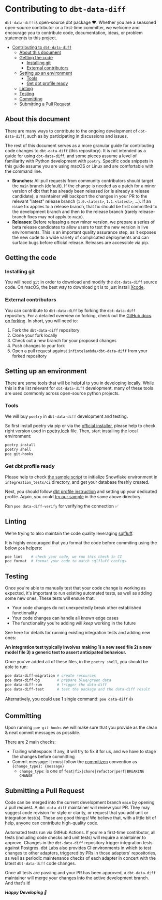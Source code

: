 # Contributing to `dbt-data-diff`

`dbt-data-diff` is open-source dbt package ❤️. Whether you are a seasoned open-source contributor or a first-time committer, we welcome and encourage you to contribute code, documentation, ideas, or problem statements to this project.

- [Contributing to `dbt-data-diff`](#contributing-to-dbt-data-diff)
  - [About this document](#about-this-document)
  - [Getting the code](#getting-the-code)
    - [Installing git](#installing-git)
    - [External contributors](#external-contributors)
  - [Setting up an environment](#setting-up-an-environment)
    - [Tools](#tools)
    - [Get dbt profile ready](#get-dbt-profile-ready)
  - [Linting](#linting)
  - [Testing](#testing)
  - [Committing](#committing)
  - [Submitting a Pull Request](#submitting-a-pull-request)

## About this document

There are many ways to contribute to the ongoing development of `dbt-data-diff`, such as by participating in discussions and issues.

The rest of this document serves as a more granular guide for contributing code changes to `dbt-data-diff` (this repository). It is not intended as a guide for using `dbt-data-diff`, and some pieces assume a level of familiarity with Python development with `poetry`. Specific code snippets in this guide assume you are using macOS or Linux and are comfortable with the command line.

- **Branches:** All pull requests from community contributors should target the `main` branch (default). If the change is needed as a patch for a minor version of dbt that has already been released (or is already a release candidate), a maintainer will backport the changes in your PR to the relevant "latest" release branch (`1.0.<latest>`, `1.1.<latest>`, ...). If an issue fix applies to a release branch, that fix should be first committed to the development branch and then to the release branch (rarely release-branch fixes may not apply to `main`).
- **Releases**: Before releasing a new minor version, we prepare a series of beta release candidates to allow users to test the new version in live environments. This is an important quality assurance step, as it exposes the new code to a wide variety of complicated deployments and can surface bugs before official release. Releases are accessible via pip.

## Getting the code

### Installing git

You will need `git` in order to download and modify the `dbt-data-diff` source code. On macOS, the best way to download git is to just install [Xcode](https://developer.apple.com/support/xcode/).

### External contributors

You can contribute to `dbt-data-diff` by forking the `dbt-data-diff` repository. For a detailed overview on forking, check out the [GitHub docs on forking](https://help.github.com/en/articles/fork-a-repo). In short, you will need to:

1. Fork the `dbt-data-diff` repository
2. Clone your fork locally
3. Check out a new branch for your proposed changes
4. Push changes to your fork
5. Open a pull request against `infintelambda/dbt-data-diff` from your forked repository

## Setting up an environment

There are some tools that will be helpful to you in developing locally. While this is the list relevant for `dbt-data-diff` development, many of these tools are used commonly across open-source python projects.

### Tools

We will buy `poetry` in `dbt-data-diff` development and testing.

So first install poetry via pip or via the [official installer](https://python-poetry.org/docs/#installing-with-the-official-installer), please help to check right version used in [poetry.lock](/poetry.lock) file. Then, start installing the local environment:

```bash
poetry install
poetry shell
poe git-hooks
```

### Get dbt profile ready

Please help to check [the sample script](/integration_tests/ci/sf-init.sql) to initialize Snowflake environment in `integreation_tests/ci` directory, and get your database freshly created.

Next, you should follow [dbt profile instruction](https://docs.getdbt.com/docs/core/connect-data-platform/connection-profiles) and setting up your dedicated profile. Again, you could [try our sample](/integration_tests/ci/profiles.yml) in the same above directory.

Run `poe data-diff-verify` for verifying the connection ✅

## Linting

We're trying to also maintain the code quality leveraging [sqlfluff](https://sqlfluff.com/).

It is highly encouraged that you format the code before commiting using the below `poe` helpers:

```bash
poe lint    # check your code, we run this check in CI
poe format  # format your code to match sqlfluff configs
```

## Testing

Once you're able to manually test that your code change is working as expected, it's important to run existing automated tests, as well as adding some new ones. These tests will ensure that:

- Your code changes do not unexpectedly break other established functionality
- Your code changes can handle all known edge cases
- The functionality you're adding will _keep_ working in the future

See here for details for running existing integration tests and adding new ones:

**An integration test typically involves making 1) a new seed file 2) a new model file 3) a generic test to assert anticipated behaviour.**

Once you've added all of these files, in the `poetry shell`, you should be able to run:

```bash
poe data-diff-migration # create resources
poe data-diff-bg        # prepare blue/green data
poe data-diff-run       # trigger the data-diff
poe data-diff-test      # test the package and the data-diff result
```

Alternatively, you could use 1 single command: `poe data-diff` 👍

## Committing

Upon running `poe git-hooks` we will make sure that you provide as the clean & neat commit messages as possible.

There are 2 main checks:

- Trailing whitespace: If any, it will try to fix it for us, and we have to stage the changes before committing
- Commit message: It must follow the [commitizen](https://commitizen-tools.github.io/commitizen/) convention as `{change_type}: {message}`
  - `change_type`: is one of `feat|fix|chore|refactor|perf|BREAKING CHANGE`

## Submitting a Pull Request

Code can be merged into the current development branch `main` by opening a pull request. A `dbt-data-diff` maintainer will review your PR. They may suggest code revision for style or clarity, or request that you add unit or integration test(s). These are good things! We believe that, with a little bit of help, anyone can contribute high-quality code.

Automated tests run via GitHub Actions. If you're a first-time contributor, all tests (including code checks and unit tests) will require a maintainer to approve. Changes in the `dbt-data-diff` repository trigger integration tests against Postgres. dbt Labs also provides CI environments in which to test changes to other adapters, triggered by PRs in those adapters' repositories, as well as periodic maintenance checks of each adapter in concert with the latest `dbt-data-diff` code changes.

Once all tests are passing and your PR has been approved, a `dbt-data-diff` maintainer will merge your changes into the active development branch. And that's it!

**_Happy Developing 🎉_**
